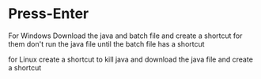 # Press-Enter

For Windows Download the java and batch file and create a shortcut for them
don't run the java file until the batch file has a shortcut

for Linux create a shortcut to kill java and download the java file and create a shortcut
